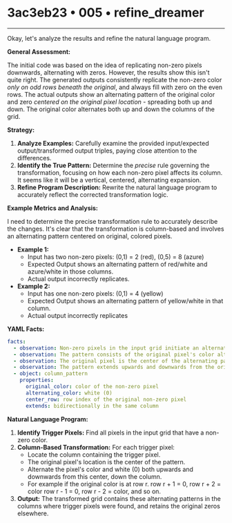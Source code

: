 # 3ac3eb23 • 005 • refine_dreamer

---
Okay, let's analyze the results and refine the natural language program.

**General Assessment:**

The initial code was based on the idea of replicating non-zero pixels downwards, alternating with zeros. However, the results show this isn't quite right. The generated outputs consistently replicate the non-zero color *only on odd rows beneath the original*, and always fill with zero on the even rows. The actual outputs show an alternating pattern of the original color and zero *centered on the original pixel location* - spreading both up and down. The original color alternates both up and down the columns of the grid.

**Strategy:**

1.  **Analyze Examples:** Carefully examine the provided input/expected output/transformed output triples, paying close attention to the differences.
2.  **Identify the True Pattern:** Determine the *precise* rule governing the transformation, focusing on how each non-zero pixel affects its column. It seems like it will be a vertical, centered, alternating expansion.
3. **Refine Program Description:** Rewrite the natural language program to accurately reflect the corrected transformation logic.

**Example Metrics and Analysis:**

I need to determine the precise transformation rule to accurately describe the changes. It's clear that the transformation is column-based and involves an alternating pattern centered on original, colored pixels.

*   **Example 1:**
    *   Input has two non-zero pixels: (0,1) = 2 (red), (0,5) = 8 (azure)
    *   Expected Output shows an alternating pattern of red/white and azure/white in those columns.
    *    Actual output incorrectly replicates.
*   **Example 2:**
    *   Input has one non-zero pixels: (0,1) = 4 (yellow)
    *   Expected Output shows an alternating pattern of yellow/white in that column.
    *    Actual output incorrectly replicates

**YAML Facts:**

```yaml
facts:
  - observation: Non-zero pixels in the input grid initiate an alternating pattern in their respective columns.
  - observation: The pattern consists of the original pixel's color alternating with white (0).
  - observation: The original pixel is the center of the alternating pattern in that column.
  - observation: The pattern extends upwards and downwards from the original pixel's row.
  - object: column_pattern
    properties:
      original_color: color of the non-zero pixel
      alternating_color: white (0)
      center_row: row index of the original non-zero pixel
      extends: bidirectionally in the same column
```

**Natural Language Program:**

1.  **Identify Trigger Pixels:** Find all pixels in the input grid that have a non-zero color.
2.  **Column-Based Transformation:** For each trigger pixel:
    *   Locate the column containing the trigger pixel.
    * The original pixel's location is the center of the pattern.
    *   Alternate the pixel's color and white (0) both upwards and downwards from this center, down the column.
    *    For example if the original color is at row r.
        row r + 1 = 0, row r + 2 = color
        row r - 1 = 0, row r - 2 = color, and so on.
3.  **Output:** The transformed grid contains these alternating patterns in the columns where trigger pixels were found, and retains the original zeros elsewhere.

